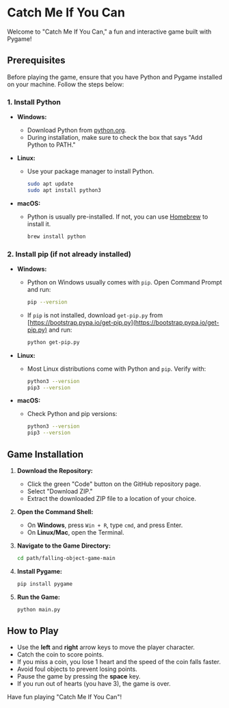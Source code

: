 # Catch Me If You Can

Welcome to "Catch Me If You Can," a fun and interactive game built with Pygame!

## Prerequisites

Before playing the game, ensure that you have Python and Pygame installed on your machine. Follow the steps below:

### 1. Install Python

- **Windows:**
  - Download Python from [python.org](https://www.python.org/downloads/).
  - During installation, make sure to check the box that says "Add Python to PATH."

- **Linux:**
  - Use your package manager to install Python.
    ```bash
    sudo apt update
    sudo apt install python3
    ```

- **macOS:**
  - Python is usually pre-installed. If not, you can use [Homebrew](https://brew.sh/) to install it.
    ```bash
    brew install python
    ```

### 2. Install pip (if not already installed)

- **Windows:**
  - Python on Windows usually comes with `pip`. Open Command Prompt and run:
    ```bash
    pip --version
    ```

  - If `pip` is not installed, download `get-pip.py` from [https://bootstrap.pypa.io/get-pip.py](https://bootstrap.pypa.io/get-pip.py) and run:
    ```bash
    python get-pip.py
    ```

- **Linux:**
  - Most Linux distributions come with Python and `pip`. Verify with:
    ```bash
    python3 --version
    pip3 --version
    ```

- **macOS:**
  - Check Python and pip versions:
    ```bash
    python3 --version
    pip3 --version
    ```

## Game Installation

1. **Download the Repository:**
    - Click the green "Code" button on the GitHub repository page.
    - Select "Download ZIP."
    - Extract the downloaded ZIP file to a location of your choice.

2. **Open the Command Shell:**
    - On **Windows**, press `Win + R`, type `cmd`, and press Enter.
    - On **Linux/Mac**, open the Terminal.

3. **Navigate to the Game Directory:**

    ```bash
    cd path/falling-object-game-main
    ```

4. **Install Pygame:**

    ```bash
    pip install pygame
    ```

5. **Run the Game:**

    ```bash
    python main.py
    ```

## How to Play

- Use the **left** and **right** arrow keys to move the player character.
- Catch the coin to score points.
- If you miss a coin, you lose 1 heart and the speed of the coin falls faster.
- Avoid foul objects to prevent losing points.
- Pause the game by pressing the **space** key.
- If you run out of hearts (you have 3), the game is over.

Have fun playing "Catch Me If You Can"!